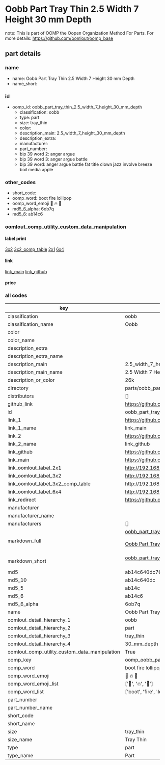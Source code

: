 # Oobb Part Tray Thin 2.5 Width 7 Height 30 mm Depth  

note: This is part of OOMP the Oopen Organization Method For Parts. For more details: https://github.com/oomlout/oomp_base

##  part details
  







### name
* name: Oobb Part Tray Thin 2.5 Width 7 Height 30 mm Depth
* name_short: 
### id
* oomp_id: oobb_part_tray_thin_2.5_width_7_height_30_mm_depth
  * classification: oobb
  * type: part
  * size: tray_thin
  * color: 
  * description_main: 2.5_width_7_height_30_mm_depth
  * description_extra: 
  * manufacturer: 
  * part_number: 
  * bip 39 word 2: anger argue
  * bip 39 word 3: anger argue battle
  * bip 39 word: anger argue battle fat title clown jazz involve breeze boil media apple

### other_codes
* short_code: 
* oomp_word: boot fire lollipop
* oomp_word_emoji :boot: :fire: :lollipop:
* md5_6_alpha: 6ob7q
* md5_6: ab14c6






### oomlout_oomp_utility_custom_data_manipulation
#### label print
[3x2](http://192.168.1.245:1112/?label=oomp%206ob7q)
[3x2_oomp_table](http://192.168.1.108:1112/?label=oomp%206ob7q)
[2x1](http://192.168.1.242:1112/?label=oomp%206ob7q)
[6x4](http://192.168.1.55:1112/?label=oomp%206ob7q)    

#### link

[link_main](https://github.com/oomlout/oomlout_oomp_version_1_messy/tree/main/parts/oobb_part_tray_thin_2.5_width_7_height_30_mm_depth) [link_github](https://github.com/oomlout/oomlout_oomp_version_1_messy/tree/main/parts/oobb_part_tray_thin_2.5_width_7_height_30_mm_depth)                             

#### price







### all codes 
| key | value |  
| --- | --- |  
| classification | oobb |  
| classification_name | Oobb |  
| color |  |  
| color_name |  |  
| description_extra |  |  
| description_extra_name |  |  
| description_main | 2.5_width_7_height_30_mm_depth |  
| description_main_name | 2.5 Width 7 Height 30 mm Depth |  
| description_or_color | 26k |  
| directory | parts/oobb_part_tray_thin_2.5_width_7_height_30_mm_depth |  
| distributors | [] |  
| github_link | https://github.com/oomlout/oomlout_oomp_part_src/tree/main/parts/oobb_part_tray_thin_2.5_width_7_height_30_mm_depth |  
| id | oobb_part_tray_thin_2.5_width_7_height_30_mm_depth |  
| link_1 | https://github.com/oomlout/oomlout_oomp_version_1_messy/tree/main/parts/oobb_part_tray_thin_2.5_width_7_height_30_mm_depth |  
| link_1_name | link_main |  
| link_2 | https://github.com/oomlout/oomlout_oomp_version_1_messy/tree/main/parts/oobb_part_tray_thin_2.5_width_7_height_30_mm_depth |  
| link_2_name | link_github |  
| link_github | https://github.com/oomlout/oomlout_oomp_version_1_messy/tree/main/parts/oobb_part_tray_thin_2.5_width_7_height_30_mm_depth |  
| link_main | https://github.com/oomlout/oomlout_oomp_version_1_messy/tree/main/parts/oobb_part_tray_thin_2.5_width_7_height_30_mm_depth |  
| link_oomlout_label_2x1 | http://192.168.1.242:1112/?label=oomp%206ob7q |  
| link_oomlout_label_3x2 | http://192.168.1.245:1112/?label=oomp%206ob7q |  
| link_oomlout_label_3x2_oomp_table | http://192.168.1.108:1112/?label=oomp%206ob7q |  
| link_oomlout_label_6x4 | http://192.168.1.55:1112/?label=oomp%206ob7q |  
| link_redirect | https://github.com/oomlout/oomlout_oomp_version_1_messy/tree/main/parts/oobb_part_tray_thin_2.5_width_7_height_30_mm_depth |  
| manufacturer |  |  
| manufacturer_name |  |  
| manufacturers | [] |  
| markdown_full | [oobb_part_tray_thin_2.5_width_7_height_30_mm_depth](none)<br>[](none)<br>[Oobb Part Tray Thin 2.5 Width 7 Height 30 Mm Depth](none)<br><br> |  
| markdown_short | [oobb_part_tray_thin_2.5_width_7_height_30_mm_depth](none)<br><br> |  
| md5 | ab14c640dc762eecb07175362682e045 |  
| md5_10 | ab14c640dc |  
| md5_5 | ab14c |  
| md5_6 | ab14c6 |  
| md5_6_alpha | 6ob7q |  
| name | Oobb Part Tray Thin 2.5 Width 7 Height 30 mm Depth |  
| oomlout_detail_hierarchy_1 | oobb |  
| oomlout_detail_hierarchy_2 | part |  
| oomlout_detail_hierarchy_3 | tray_thin |  
| oomlout_detail_hierarchy_4 | 30_mm_depth |  
| oomlout_oomp_utility_custom_data_manipulation | True |  
| oomp_key | oomp_oobb_part_tray_thin_2.5_width_7_height_30_mm_depth |  
| oomp_word | boot fire lollipop |  
| oomp_word_emoji | :boot: :fire: :lollipop: |  
| oomp_word_emoji_list | [':boot:', ':fire:', ':lollipop:'] |  
| oomp_word_list | ['boot', 'fire', 'lollipop'] |  
| part_number |  |  
| part_number_name |  |  
| short_code |  |  
| short_name |  |  
| size | tray_thin |  
| size_name | Tray Thin |  
| type | part |  
| type_name | Part |  
